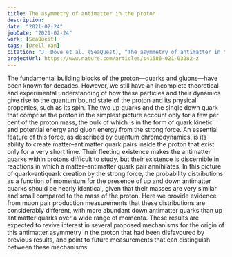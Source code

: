 ```yaml
---
title: The asymmetry of antimatter in the proton 
description: 
date: "2021-02-24"
jobDate: "2021-02-24"
work: [SeaQuest]
tags: [Drell-Yan]
citation: "J. Dove et al. (SeaQuest), “The asymmetry of antimatter in the proton”, Nature 590, [Erratum: Nature 604, E26 (2022)], 561 (2021), arXiv:2103.04024[hep-ph]."
projectUrl: https://www.nature.com/articles/s41586-021-03282-z
---
```

The fundamental building blocks of the proton—quarks and gluons—have been known for decades. However, we still have an incomplete theoretical and experimental understanding of how these particles and their dynamics give rise to the quantum bound state of the proton and its physical properties, such as its spin. The two up quarks and the single down quark that comprise the proton in the simplest picture account only for a few per cent of the proton mass, the bulk of which is in the form of quark kinetic and potential energy and gluon energy from the strong force. An essential feature of this force, as described by quantum chromodynamics, is its ability to create matter–antimatter quark pairs inside the proton that exist only for a very short time. Their fleeting existence makes the antimatter quarks within protons difficult to study, but their existence is discernible in reactions in which a matter–antimatter quark pair annihilates. In this picture of quark–antiquark creation by the strong force, the probability distributions as a function of momentum for the presence of up and down antimatter quarks should be nearly identical, given that their masses are very similar and small compared to the mass of the proton. Here we provide evidence from muon pair production measurements that these distributions are considerably different, with more abundant down antimatter quarks than up antimatter quarks over a wide range of momenta. These results are expected to revive interest in several proposed mechanisms for the origin of this antimatter asymmetry in the proton that had been disfavoured by previous results, and point to future measurements that can distinguish between these mechanisms.
